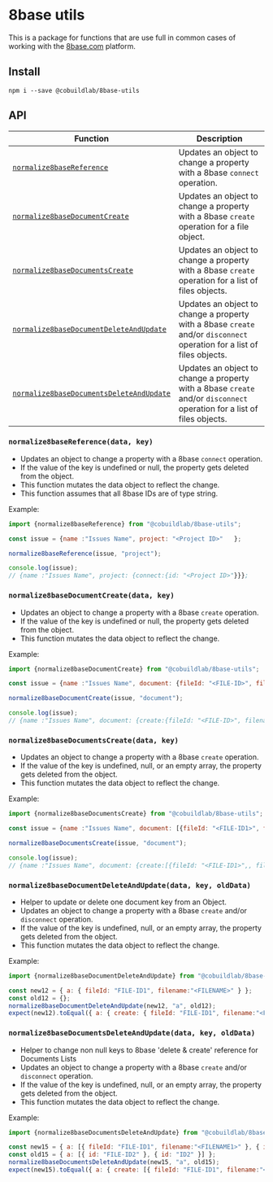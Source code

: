 # 8base utils

This is a package for functions that are use full in common cases of working with the [8base.com](https://www.8base.com) platform.


## Install

`npm i --save @cobuildlab/8base-utils`

## API

| Function   | Description   | 
| ------ | ------ | 
| [`normalize8baseReference`](#normalize8baseReference) | Updates an object to change a property with a 8base `connect` operation. | 
| [`normalize8baseDocumentCreate`](#normalize8baseDocumentCreate) | Updates an object to change a property with a 8base `create` operation for a file object. | 
| [`normalize8baseDocumentsCreate`](#normalize8baseDocumentsCreate) | Updates an object to change a property with a 8base `create` operation for a list of files objects. | 
| [`normalize8baseDocumentDeleteAndUpdate`](#normalize8baseDocumentDeleteAndUpdate) | Updates an object to change a property with a 8base `create` and/or `disconnect` operation for a list of files objects. | 
| [`normalize8baseDocumentsDeleteAndUpdate`](#normalize8baseDocumentsDeleteAndUpdate) | Updates an object to change a property with a 8base `create` and/or `disconnect` operation for a list of files objects. | 


### `normalize8baseReference(data, key)`

- Updates an object to change a property with a 8base `connect` operation.
- If the value of the key is undefined or null, the property gets deleted from the object.
- This function mutates the data object to reflect the change.
- This function assumes that all 8base IDs are of type string.

Example:


```javascript
import {normalize8baseReference} from "@cobuildlab/8base-utils";

const issue = {name :"Issues Name", project: "<Project ID>"   };

normalize8baseReference(issue, "project");

console.log(issue);
// {name :"Issues Name", project: {connect:{id: "<Project ID>"}}};

``` 


### `normalize8baseDocumentCreate(data, key)`

- Updates an object to change a property with a 8base `create` operation.
- If the value of the key is undefined or null, the property gets deleted from the object.
- This function mutates the data object to reflect the change.

Example:


```javascript
import {normalize8baseDocumentCreate} from "@cobuildlab/8base-utils";

const issue = {name :"Issues Name", document: {fileId: "<FILE-ID>", filename:"<FILENAME>"}  };

normalize8baseDocumentCreate(issue, "document");

console.log(issue);
// {name :"Issues Name", document: {create:{fileId: "<FILE-ID>", filename:"<FILENAME>"}}};

``` 



### `normalize8baseDocumentsCreate(data, key)`

- Updates an object to change a property with a 8base `create` operation.
- If the value of the key is undefined, null, or an empty array, the property gets deleted from the object.
- This function mutates the data object to reflect the change.

Example:


```javascript
import {normalize8baseDocumentsCreate} from "@cobuildlab/8base-utils";

const issue = {name :"Issues Name", document: [{fileId: "<FILE-ID1>", filename:"<FILENAME1>"},{fileId: "<FILE-ID2>", filename:"<FILENAME2>"}]  };

normalize8baseDocumentsCreate(issue, "document");

console.log(issue);
// {name :"Issues Name", document: {create:[{fileId: "<FILE-ID1>",, filename:"<FILENAME1>"},{fileId: "<FILE-ID2>",, filename:"<FILENAME2>"}]}};

``` 




### `normalize8baseDocumentDeleteAndUpdate(data, key, oldData)`

- Helper to update or delete one document key from an Object.
- Updates an object to change a property with a 8base `create` and/or `disconnect` operation.
- If the value of the key is undefined, null, or an empty array, the property gets deleted from the object.
- This function mutates the data object to reflect the change.

Example:


```javascript
import {normalize8baseDocumentDeleteAndUpdate} from "@cobuildlab/8base-utils";

const new12 = { a: { fileId: "FILE-ID1", filename:"<FILENAME>" } };
const old12 = {};
normalize8baseDocumentDeleteAndUpdate(new12, "a", old12);
expect(new12).toEqual({ a: { create: { fileId: "FILE-ID1", filename:"<FILENAME>" } } });

``` 




### `normalize8baseDocumentsDeleteAndUpdate(data, key, oldData)`

- Helper to change non null keys to 8base 'delete & create' reference for Documents Lists
- Updates an object to change a property with a 8base `create` and/or `disconnect` operation.
- If the value of the key is undefined, null, or an empty array, the property gets deleted from the object.
- This function mutates the data object to reflect the change.

Example:


```javascript
import {normalize8baseDocumentsDeleteAndUpdate} from "@cobuildlab/8base-utils";

const new15 = { a: [{ fileId: "FILE-ID1", filename:"<FILENAME1>" }, { id: "ID2", fileId: "FILE-ID2", filename:"<FILENAME2>" }] };
const old15 = { a: [{ id: "FILE-ID2" }, { id: "ID2" }] };
normalize8baseDocumentsDeleteAndUpdate(new15, "a", old15);
expect(new15).toEqual({ a: { create: [{ fileId: "FILE-ID1", filename:"<FILENAME1>" }], disconnect: [{ id: "FILE-ID2" }] } });

``` 
